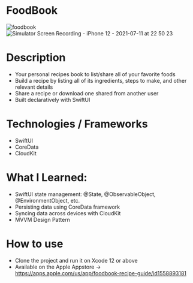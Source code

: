 # FoodBook

![foodbook](https://user-images.githubusercontent.com/47906114/125223649-221b7d80-e29a-11eb-8944-0dde012f5f68.jpeg)
![Simulator Screen Recording - iPhone 12 - 2021-07-11 at 22 50 23](https://user-images.githubusercontent.com/47906114/125223828-6a3aa000-e29a-11eb-83ae-c77ea8c85d30.gif)

# Description

* Your personal recipes book to list/share all of your favorite foods
* Build a recipe by listing all of its ingredients, steps to make, and other relevant details
* Share a recipe or download one shared from another user
* Built declaratively with SwiftUI

# Technologies / Frameworks

* SwiftUI
* CoreData
* CloudKit

# What I Learned:

* SwiftUI state management: @State, @ObservableObject, @EnvironmentObject, etc.
* Persisting data using CoreData framework
* Syncing data across devices with CloudKit
* MVVM Design Pattern

# How to use

* Clone the project and run it on Xcode 12 or above
* Available on the Apple Appstore -> https://apps.apple.com/us/app/foodbook-recipe-guide/id1558893181

